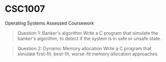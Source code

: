 # CSC1007 
Operating Systems Assessed Coursework
> Question 1: Banker's algorithm
> Write a C program that simulate the banker's algorithm, to detect if the system is in safe or unsafe state.

> Question 2: Dynamic Memory allocation
> Write a C program that simulate first-fit, best-fit, worse-fit memory allocation approaches.
